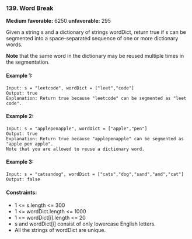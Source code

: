 ### 139. Word Break
**Medium** **favorable:** 6250 **unfavorable:** 295

Given a string s and a dictionary of strings wordDict, return true if s can be segmented into a space-separated sequence of one or more dictionary words.

**Note** that the same word in the dictionary may be reused multiple times in the segmentation.
 
#### Example 1:
```
Input: s = "leetcode", wordDict = ["leet","code"]
Output: true
Explanation: Return true because "leetcode" can be segmented as "leet code".
```

#### Example 2:
```
Input: s = "applepenapple", wordDict = ["apple","pen"]
Output: true
Explanation: Return true because "applepenapple" can be segmented as "apple pen apple".
Note that you are allowed to reuse a dictionary word.
```

#### Example 3:
```
Input: s = "catsandog", wordDict = ["cats","dog","sand","and","cat"]
Output: false
``` 

#### Constraints:
- 1 <= s.length <= 300
- 1 <= wordDict.length <= 1000
- 1 <= wordDict[i].length <= 20
- s and wordDict[i] consist of only lowercase English letters.
- All the strings of wordDict are unique.
